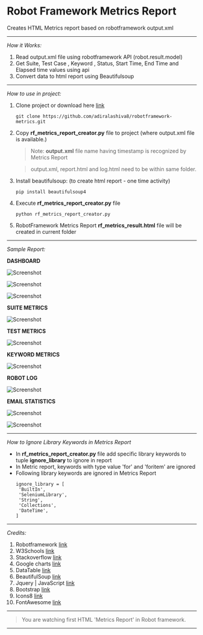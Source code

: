 # Robot Framework Metrics Report

Creates HTML Metrics report based on robotframework output.xml

---

*How it Works:*

1. Read output.xml file using robotframework API (robot.result.model)
2. Get Suite, Test Case , Keyword , Status, Start Time, End Time and Elapsed time values using api
3. Convert data to html report using Beautifulsoup

---

*How to use in project:*

1. Clone project or download here [link](https://github.com/adiralashiva8/robotframework-metrics/archive/master.zip)

    ```
    git clone https://github.com/adiralashiva8/robotframework-metrics.git
    ```

2. Copy __rf_metrics_report_creator.py__ file to project (where output.xml file is available.)

    > Note: __output.xml__ file name having timestamp is recognized by Metrics Report

    > output.xml, report.html and log.html need to be within same folder.

3. Install beautifulsoup: (to create html report - one time activity)

    ```
    pip install beautifulsoup4
    ```

4. Execute __rf_metrics_report_creator.py__ file

    ```
    python rf_metrics_report_creator.py
    ```

5. RobotFramework Metrics Report __rf_metrics_result.html__ file will be created in current folder

---

 *Sample Report:*

 __DASHBOARD__

![Screenshot](Images/Dashboard_1.png)

![Screenshot](Images/Dashboard_2.png)

![Screenshot](Images/Dashboard_3.png)

__SUITE METRICS__

 ![Screenshot](Images/Suite_Metrics.png)
 
__TEST METRICS__

 ![Screenshot](Images/Test_Metrics.png)
 
__KEYWORD METRICS__

 ![Screenshot](Images/Keyword_Metrics.png)

__ROBOT LOG__

 ![Screenshot](Images/Robot_Logs.png)

 __EMAIL STATISTICS__


 ![Screenshot](Images/Email_Statistics.png)


 ![Screenshot](Images/Email_Statistics_Email.png)


---

*How to Ignore Library Keywords in Metrics Report*
 - In __rf_metrics_report_creator.py__ file add specific library keywords to tuple __ignore_library__ to ignore in report
 - In Metric report, keywords with type value 'for' and 'foritem' are ignored
 - Following library keywords are ignored in Metrics Report
    ```
    ignore_library = [
     'BuiltIn',
     'SeleniumLibrary',
     'String',
     'Collections',
     'DateTime',
    ] 
    ```

---

*Credits:*

1. Robotframework [link](http://robotframework.org)
2. W3Schools [link](http://www.w3schools.com)
3. Stackoverflow [link](http://stackoverflow.com)
4. Google charts [link](https://developers.google.com/chart/)
5. DataTable [link](https://datatables.net)
6. BeautifulSoup [link](http://beautiful-soup-4.readthedocs.io)
7. Jquery | JavaScript [link](https://www.jqueryscript.net)
8. Bootstrap [link](https://getbootstrap.com/)
9. Icons8 [link](https://icons8.com/)
10. FontAwesome [link](https://fontawesome.com)

---

> You are watching first HTML 'Metrics Report' in Robot framework.

---
